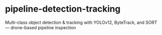 # pipeline-detection-tracking
Multi-class object detection &amp; tracking with YOLOv12, ByteTrack, and SORT — drone-based pipeline inspection
